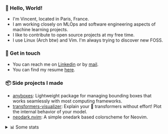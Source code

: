 ### 👋 Hello, World!

- I'm Vincent, located in Paris, France.
- I am working closely on MLOps and software engineering aspects of machine learning projects.
- I like to contribute to open source projects at my free time.
- I use Linux (Arch btw) and Vim. I'm always trying to discover new FOSS.

### 🔗 Get in touch

- You can reach me on [Linkedin](https://www.linkedin.com/in/vincent-duchauffour-3a9641155/) or by [mail](mailto:vincent.duchauffour@proton.me).
- You can find my resume [here](https://raw.githubusercontent.com/VDuchauffour/resume/main/resume.pdf).

### 📦 Side projects I made

- [anyboxes](https://github.com/VDuchauffour/anyboxes): Lightweight package for managing bounding boxes that works seamlessly with most computing frameworks.
- [transformers-visualizer](https://github.com/VDuchauffour/transformers-visualizer): Explain your 🤗 transformers without effort! Plot the internal behavior of your model. 
- [neodark.nvim](https://github.com/VDuchauffour/neodark.nvim): A simple onedark based colorscheme for Neovim.

<details><summary>📊 Some stats</summary>  
  
<p align="center">
  <img alt="VDuchauffour's github stats" src="https://github-readme-stats.vercel.app/api?username=VDuchauffour&include_all_commits=true&show_icons=true&theme=react"/>
  <br />
  <img alt="VDuchauffour's streak stats" src="https://streak-stats.demolab.com?user=VDuchauffour&theme=react"/>
  <br />
  <img alt="VDuchauffour's language stats" src="https://github-readme-stats.vercel.app/api/top-langs/?username=VDuchauffour&count_private=true&include_all_commits=true&show_icons=true&layout=compact&theme=react"/>
  <!--   <br />
  <img alt="VDuchauffour's Wakatime stats" src="https://github-readme-stats.vercel.app/api/wakatime?username=VDuchauffour&theme=react"/> -->
</p>

#### 🧭 Wakatime stats
<!--START_SECTION:waka-->
![Code Time](http://img.shields.io/badge/Code%20Time-914%20hrs%2017%20mins-blue)

![Lines of code](https://img.shields.io/badge/From%20Hello%20World%20I%27ve%20Written-1.3%20million%20lines%20of%20code-blue)

**🐱 My GitHub Data** 

> 📦 978.6 kB Used in GitHub's Storage 
 > 
> 🏆 1,694 Contributions in the Year 2023
 > 
> 🚫 Not Opted to Hire
 > 
> 📜 9 Public Repositories 
 > 
> 🔑 1 Private Repositories 
 > 
**I'm a Night 🦉** 

```text
🌞 Morning                34 commits          █░░░░░░░░░░░░░░░░░░░░░░░░   05.39 % 
🌆 Daytime                203 commits         ████████░░░░░░░░░░░░░░░░░   32.17 % 
🌃 Evening                253 commits         ██████████░░░░░░░░░░░░░░░   40.10 % 
🌙 Night                  141 commits         ██████░░░░░░░░░░░░░░░░░░░   22.35 % 
```
📅 **I'm Most Productive on Wednesday** 

```text
Monday                   119 commits         █████░░░░░░░░░░░░░░░░░░░░   18.86 % 
Tuesday                  66 commits          ███░░░░░░░░░░░░░░░░░░░░░░   10.46 % 
Wednesday                157 commits         ██████░░░░░░░░░░░░░░░░░░░   24.88 % 
Thursday                 109 commits         ████░░░░░░░░░░░░░░░░░░░░░   17.27 % 
Friday                   65 commits          ███░░░░░░░░░░░░░░░░░░░░░░   10.30 % 
Saturday                 31 commits          █░░░░░░░░░░░░░░░░░░░░░░░░   04.91 % 
Sunday                   84 commits          ███░░░░░░░░░░░░░░░░░░░░░░   13.31 % 
```


📊 **This Week I Spent My Time On** 

```text
💬 Programming Languages: 
Python                   28 hrs 21 mins      █████████████████░░░░░░░░   69.15 % 
XML                      2 hrs 43 mins       ██░░░░░░░░░░░░░░░░░░░░░░░   06.63 % 
TOML                     2 hrs 16 mins       █░░░░░░░░░░░░░░░░░░░░░░░░   05.55 % 
Bash                     1 hr 24 mins        █░░░░░░░░░░░░░░░░░░░░░░░░   03.44 % 
Lua                      1 hr 8 mins         █░░░░░░░░░░░░░░░░░░░░░░░░   02.78 % 
```


 Last Updated on 11/09/2023 00:34:04 UTC
<!--END_SECTION:waka-->
</details>
